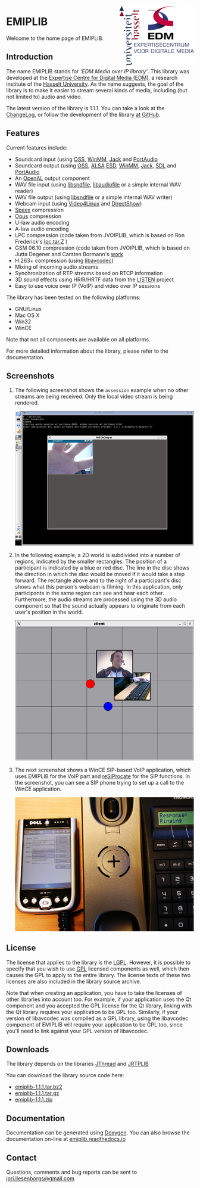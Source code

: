 <a href="http://www.edm.uhasselt.be/"><img style="border-width:0;float:right;" src="EDM-UH.png" alt="EDM logo" /></a>

EMIPLIB
=======
	
Welcome to the home page of EMIPLIB.

Introduction
------------

The name EMIPLIB stands for _'EDM Media over IP library'_. This library was developed at the 
[Expertise Centre for Digital Media (EDM)](http://www.edm.uhasselt.be), a research 
institute of the [Hasselt University](http://www.uhasselt.be). As the name suggests, 
the goal of the library is to make it easier to stream several kinds of media, including (but 
not limited to) audio and video. 			

The latest version of the library is 1.1.1. You can take a look at the 
[ChangeLog](https://github.com/j0r1/EMIPLIB/blob/master/ChangeLog), or follow the
development of the library [at GitHub](https://github.com/j0r1/EMIPLIB).

Features
--------

Current features include:

 - Soundcard input (using [OSS](http://www.opensound.com/), 
   [WinMM](https://msdn.microsoft.com/en-us/library/windows/desktop/dd743834(v=vs.85).aspx),
   [Jack](http://jackit.sourceforge.net/) and 
   [PortAudio](http://www.portaudio.com/)
 - Soundcard output (using [OSS](http://www.opensound.com/), 
   [ALSA](http://www.alsa-project.org/)
   [ESD](http://ftp.gnome.org/pub/gnome/sources/esound/0.2/), 
   [WinMM](https://msdn.microsoft.com/en-us/library/windows/desktop/dd743834(v=vs.85).aspx),
   [Jack](http://jackit.sourceforge.net/),
   [SDL](http://www.libsdl.org/)
   and [PortAudio](http://www.portaudio.com/)
 - An [OpenAL](http://www.openal.org/) output component
 - WAV file input (using [libsndfile](http://www.mega-nerd.com/libsndfile/),
   [libaudiofile](http://www.68k.org/~michael/audiofile/)
   or a simple internal WAV reader)
 - WAV file output (using [libsndfile](http://www.mega-nerd.com/libsndfile/)
   or a simple internal WAV writer)
 - Webcam input (using [Video4Linux](http://linuxtv.org/v4lwiki/)
   and [DirectShow](https://msdn.microsoft.com/en-us/library/windows/desktop/dd375454(v=vs.85).aspx))
 - [Speex](http://www.speex.org/) compression
 - [Opus](http://opus-codec.org/) compression
 - U-law audio encoding
 - A-law audio encoding
 - LPC compression (code taken from JVOIPLIB, which is based on Ron Frederick's 
   [lpc.tar.Z](ftp://parcftp.xerox.com/pub/net-research/lpc.tar.Z) )
 - GSM 06.10 compression (code taken from JVOIPLIB, which is based on Jutta Degener 
   and Carsten Bormann's [work](http://kbs.cs.tu-berlin.de/~jutta/toast.html)
 - H.263+ compression (using [libavcodec](http://ffmpeg.org/libavcodec.html))
 - Mixing of incoming audio streams
 - Synchronization of RTP streams based on RTCP information
 - 3D sound effects using HRIR/HRTF data from the [LISTEN](http://recherche.ircam.fr/equipes/salles/listen/)
   project
 - Easy to use voice over IP (VoIP) and video over IP sessions

The library has been tested on the following platforms:
    
 - GNU/Linux
 - Mac OS X
 - Win32
 - WinCE

Note that not all components are available on all platforms. 
    
For more detailed information about the library, please refer to the documentation.

Screenshots
-----------


 1. The following screenshot shows the `avsession` example when no other
    streams are being received. Only the local video stream is being rendered.

    ![](emiplib-avsession-screenshot.png)

 2. In the following example, a 2D world is subdivided into a number of regions,
    indicated by the smaller rectangles. The position of a participant is indicated
    by a blue or red disc. The line in the disc shows the direction in which the
    disc would be moved if it would take a step forward. The rectangle above and to
    the right of a participant's disc shows what this person's webcam is filming.
    In this application, only participants in the same region can see and hear
    each other. Furthermore, the audio streams are processed using the 3D audio
    component so that the sound actually appears to originate from each user's
    position in the world.

    ![](emiplib-3dsound-screenshot.png)

 3. The next screenshot shows a WinCE SIP-based VoIP application, which uses EMIPLIB
    for the VoIP part and [reSIProcate](http://www.resiprocate.org/)
    for the SIP functions. In the screenshot, you can see a SIP phone trying to set 
    up a call to the WinCE application.

    ![](emiplib-wcesipphone-screenshot.jpg)

License
-------

The license that applies to the library is the [LGPL](https://github.com/j0r1/EMIPLIB/blob/master/LICENSE.LGPL). 
However, it is possible to specify that you wish to use [GPL](https://github.com/j0r1/EMIPLIB/blob/master/LICENSE.GPL) 
licensed components as well, which then causes the GPL to apply to the entire library.
The license texts of these two licenses are also included in the library source archive.

Note that when creating an application, you have to take the licenses of other libraries 
into account too. For example, if your application uses the Qt component and you accepted the 
GPL license for the Qt library, linking with the Qt library requires your application to be GPL 
too. Similarly, if your version of libavcodec was compiled as a GPL library, using the 
libavcodec component of EMIPLIB will require your application to be GPL too, since you'll 
need to link against your GPL version of libavcodec.

Downloads
---------

The library depends on the libraries [JThread](http://research.edm.uhasselt.be/jori/jthread/jthread.html)
and [JRTPLIB](http://research.edm.uhasselt.be/jori/jrtplib/jrtplib.html)

You can download the library source code here:

 - [emiplib-1.1.1.tar.bz2](emiplib-1.1.1.tar.bz2)
 - [emiplib-1.1.1.tar.gz](emiplib-1.1.1.tar.gz)
 - [emiplib-1.1.1.zip](emiplib-1.1.1.zip)

Documentation
-------------
    
Documentation can be generated using [Doxygen](http://www.stack.nl/~dimitri/doxygen/).
You can also browse the documentation on-line at [emiplib.readthedocs.io](http://emiplib.readthedocs.io)

Contact
-------

Questions, comments and bug reports can be sent to
[jori.liesenborgs@gmail.com](mailto:jori.liesenborgs@gmail.com)

